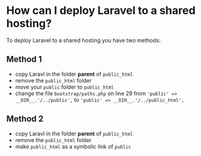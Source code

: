# How can I deploy Laravel to a shared hosting?

To deploy Laravel to a shared hosting you have two methods:

## Method 1
* copy Laravl in the folder **parent** of `public_html`
* remove the `public_html` folder
* move your `public` folder to `public_html`
* change the file `bootstrap/paths.php` on line 29 from `'public' => __DIR__.'/../public',` to `'public' => __DIR__.'/../public_html',`

## Method 2
* copy Laravl in the folder **parent** of `public_html`
* remove the `public_html` folder
* make `public_html` as a symbolic link of `public`
